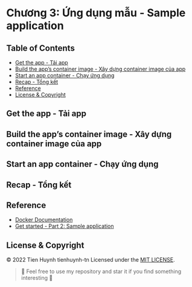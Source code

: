 # Chương 3: Ứng dụng mẫu - Sample application

## Table of Contents
- [Get the app - Tải app](#get-the-app---tải-app)
- [Build the app’s container image - Xây dựng container image của app](#build-the-apps-container-image---xây-dựng-container-image-của-app)
- [Start an app container - Chạy ứng dụng](#start-an-app-container---chạy-ứng-dụng)
- [Recap - Tổng kết](#recap----tổng-kết)
- [Reference](#reference)
- [License & Copyright](#license--copyright)

## Get the app - Tải app

## Build the app’s container image - Xây dựng container image của app

## Start an app container - Chạy ứng dụng

## Recap  - Tổng kết

## Reference
- [Docker Documentation](https://docs.docker.com/get-started/)
- [Get started - Part 2: Sample application](https://docs.docker.com/get-started/02_our_app/)

## License & Copyright
&copy; 2022 Tien Huynh tienhuynh-tn Licensed under the [MIT LICENSE](https://github.com/tienhuynh-tn/docker-basic-tutorial/blob/main/LICENSE).

> :love_you_gesture: Feel free to use my repository and star it if you find something interesting :love_you_gesture:

